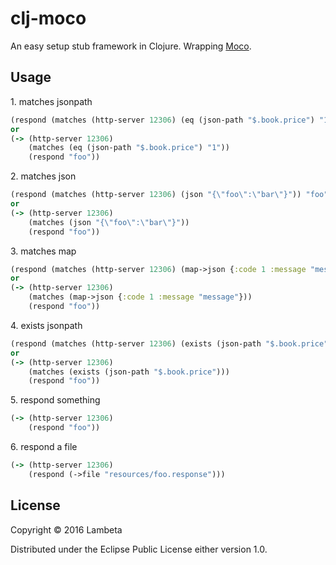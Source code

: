 # clj-moco

An easy setup stub framework in Clojure. Wrapping [Moco](https://github.com/dreamhead/moco).

## Usage

1\. matches jsonpath
```clojure
(respond (matches (http-server 12306) (eq (json-path "$.book.price") "1")) "foo")
or
(-> (http-server 12306)
    (matches (eq (json-path "$.book.price") "1"))
    (respond "foo"))
```
2\. matches json
```clojure
(respond (matches (http-server 12306) (json "{\"foo\":\"bar\"}")) "foo")
or
(-> (http-server 12306)
    (matches (json "{\"foo\":\"bar\"}"))
    (respond "foo"))
```
3\. matches map
```clojure
(respond (matches (http-server 12306) (map->json {:code 1 :message "message"})) "foo")
or
(-> (http-server 12306)
    (matches (map->json {:code 1 :message "message"}))
    (respond "foo"))
```
4\. exists jsonpath
```clojure
(respond (matches (http-server 12306) (exists (json-path "$.book.price"))) "foo")
or
(-> (http-server 12306)
    (matches (exists (json-path "$.book.price")))
    (respond "foo"))
```
5\. respond something
```clojure
(-> (http-server 12306)
    (respond "foo"))
```

6\. respond a file
```clojure
(-> (http-server 12306)
    (respond (->file "resources/foo.response")))
```
## License

Copyright © 2016 Lambeta

Distributed under the Eclipse Public License either version 1.0.
